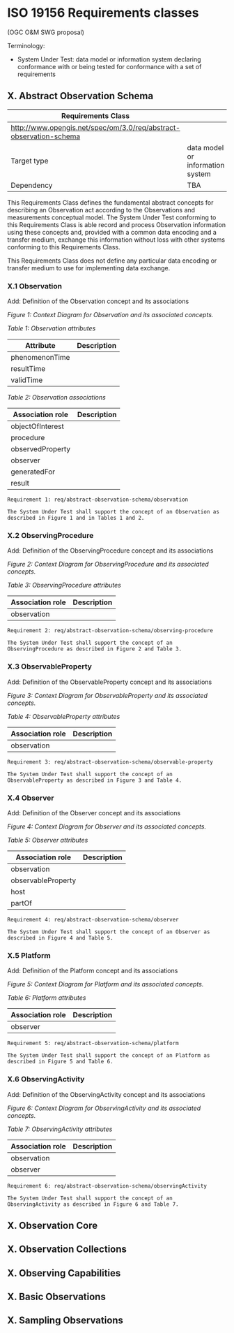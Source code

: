 # ISO 19156 Requirements classes
(OGC O&M SWG proposal)

Terminology:
* System Under Test: data model or information system declaring conformance with or being tested for conformance with a set of requirements

## X. Abstract Observation Schema

| Requirements Class | |
|--------------------|-|
| http://www.opengis.net/spec/om/3.0/req/abstract-observation-schema ||
| Target type | data model or information system |
| Dependency | TBA |

This Requirements Class defines the fundamental abstract concepts for describing an Observation act according to the Observations and measurements conceptual model. The System Under Test conforming to this Requirements Class is able record and process Observation information using these concepts and, provided with a common data encoding and a transfer medium, exchange this information without loss with other systems conforming to this Requirements Class.

This Requirements Class does not define any particular data encoding or transfer medium to use for implementing data exchange.


### X.1 Observation

Add: Definition of the Observation concept and its associations

*Figure 1: Context Diagram for Observation and its associated concepts.*

*Table 1: Observation attributes*

| Attribute | Description |
| ---------------| -------------------------------|
| phenomenonTime | |
| resultTime     | |
| validTime      | |

*Table 2: Observation associations*

| Association role | Description |
|------------------|------------------------|
| objectOfInterest | |
| procedure        | |
| observedProperty | |
| observer         | |
| generatedFor     | |
| result           | |

```
Requirement 1: req/abstract-observation-schema/observation

The System Under Test shall support the concept of an Observation as described in Figure 1 and in Tables 1 and 2.
```


### X.2 ObservingProcedure

Add: Definition of the ObservingProcedure concept and its associations

*Figure 2: Context Diagram for ObservingProcedure and its associated concepts.*

*Table 3: ObservingProcedure attributes*

| Association role | Description |
|------------------|------------------------|
| observation      | |

```
Requirement 2: req/abstract-observation-schema/observing-procedure

The System Under Test shall support the concept of an ObservingProcedure as described in Figure 2 and Table 3.
```

### X.3 ObservableProperty

Add: Definition of the ObservableProperty concept and its associations

*Figure 3: Context Diagram for ObservableProperty and its associated concepts.*

*Table 4: ObservableProperty attributes*

| Association role | Description |
|------------------|------------------------|
| observation      | |

```
Requirement 3: req/abstract-observation-schema/observable-property

The System Under Test shall support the concept of an ObservableProperty as described in Figure 3 and Table 4.
```

### X.4 Observer

Add: Definition of the Observer concept and its associations

*Figure 4: Context Diagram for Observer and its associated concepts.*

*Table 5: Observer attributes*

| Association role   | Description |
|--------------------|------------------------|
| observation        | |
| observableProperty | |
| host               | |
| partOf             | | 

```
Requirement 4: req/abstract-observation-schema/observer

The System Under Test shall support the concept of an Observer as described in Figure 4 and Table 5.
```

### X.5 Platform

Add: Definition of the Platform concept and its associations

*Figure 5: Context Diagram for Platform and its associated concepts.*

*Table 6: Platform attributes*

| Association role   | Description |
|--------------------|------------------------|
| observer           | |

```
Requirement 5: req/abstract-observation-schema/platform

The System Under Test shall support the concept of an Platform as described in Figure 5 and Table 6.
```

### X.6 ObservingActivity

Add: Definition of the ObservingActivity concept and its associations

*Figure 6: Context Diagram for ObservingActivity and its associated concepts.*

*Table 7: ObservingActivity attributes*

| Association role   | Description |
|--------------------|------------------------|
| observation        | |
| observer           | |

```
Requirement 6: req/abstract-observation-schema/observingActivity

The System Under Test shall support the concept of an ObservingActivity as described in Figure 6 and Table 7.
```





## X. Observation Core

## X. Observation Collections

## X. Observing Capabilities

## X. Basic Observations

## X. Sampling Observations

